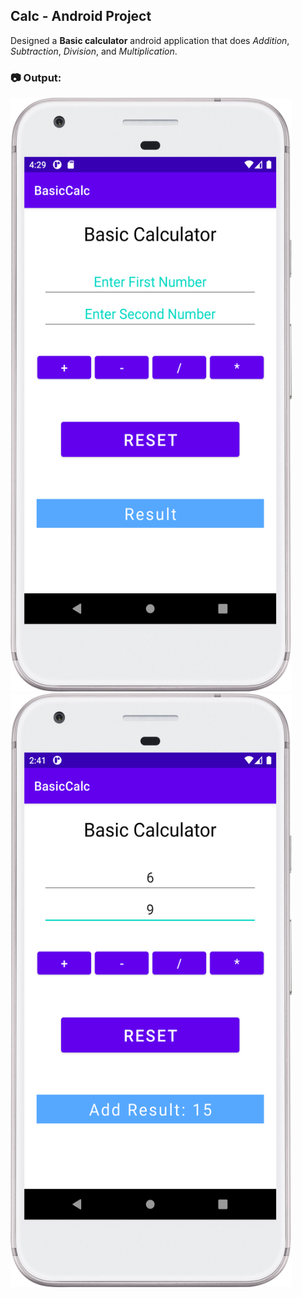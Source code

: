 ## Calc - Android Project

Designed a **Basic calculator** android application that does *Addition*, *Subtraction*, *Division*, and *Multiplication*.  

### :camera: Output:
<img alt="002_CalcApp" src="BasicCalc App Screenshot.png" width="450" height="950" />
<img alt="002_CalcAppOutput" src="BasicCalc App Output Screenshot.png" width="450" height="950" />
